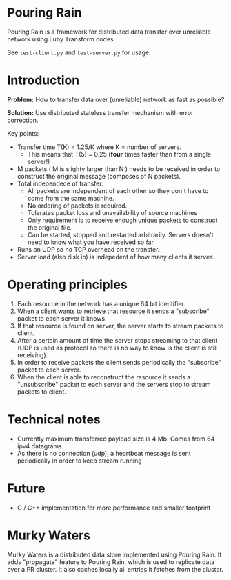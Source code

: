 Pouring Rain
============

Pouring Rain is a framework for distributed data transfer over unreliable network using Luby Transform codes.

See `test-client.py` and `test-server.py` for usage.

Introduction
============

**Problem:** How to transfer data over (unreliable) network as fast as possible?

**Solution:** Use distributed stateless transfer mechanism with error correction.

Key points:

* Transfer time T(K) = 1.25/K where K = number of servers. 
	* This means that T(5) = 0.25 (**four** times faster than from a single server!)
* M packets ( M is slighty larger than N ) needs to be received in order to construct the original message (composes of N packets).
* Total independece of transfer:
	* All packets are independent of each other so they don't have to come from the same machine.	
	* No ordering of packets is required.
	* Tolerates packet loss and unavailability of source machines
	* Only requirement is to receive enough unique packets to construct the original file.
	* Can be started, stopped and restarted arbitrarily. Servers doesn't need to know what you have received so far.
* Runs on UDP so no TCP overhead on the transfer.
* Server load (also disk io) is indepedent of how many clients it serves. 


Operating principles
============

1. Each resource in the network has a unique 64 bit identifier. 
2. When a client wants to retrieve that resource it sends a "subscribe" packet to each server it knows. 
3. If that resource is found on server, the server starts to stream packets to client. 
4. After a certain amount of time the server stops streaming to that client (UDP is used as protocol so there is no way to know is the client is still receiving).
5. In order to receive packets the client sends periodically the "subscribe" packet to each server. 
6. When the client is able to reconstruct the resource it sends a "unsubscribe" packet to each server and the servers stop to stream packets to client.



Technical notes
============

* Currently maximum transferred payload size is 4 Mb. Comes from 64 ipv4 datagrams.
* As there is no connection (udp), a heartbeat message is sent periodically in order to keep stream running



Future
============

* C / C++ implementation for more performance and smaller footprint


Murky Waters
============

Murky Waters is a distributed data store implemented using Pouring Rain. It adds "propagate" feature to Pouring Rain, which is used to replicate data over a 
PR cluster. It also caches locally all entries it fetches from the cluster. 
